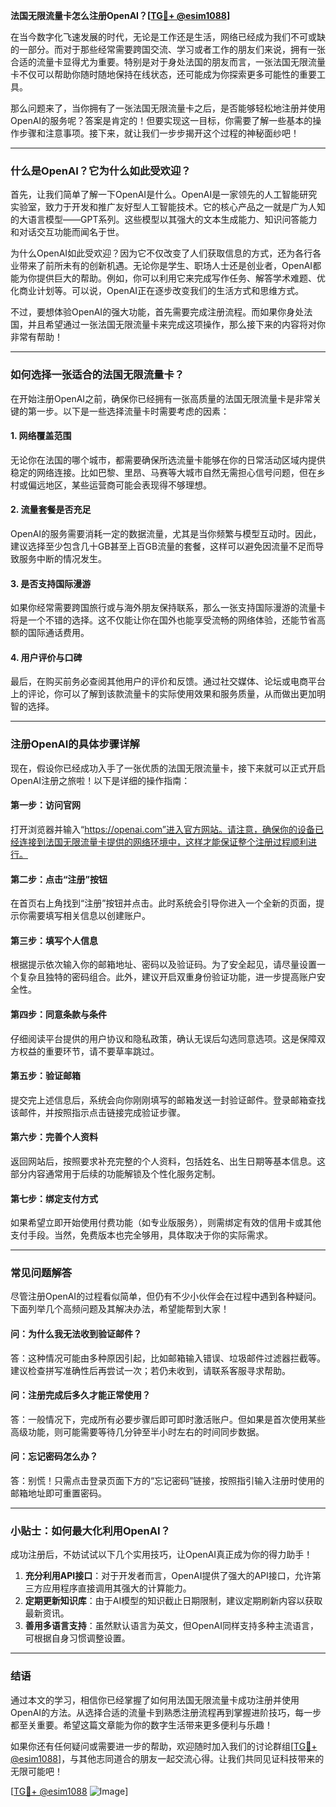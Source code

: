 **法国无限流量卡怎么注册OpenAI？[[TG💪+ @esim1088](https://t.me/s/esim1088)]**

在当今数字化飞速发展的时代，无论是工作还是生活，网络已经成为我们不可或缺的一部分。而对于那些经常需要跨国交流、学习或者工作的朋友们来说，拥有一张合适的流量卡显得尤为重要。特别是对于身处法国的朋友而言，一张法国无限流量卡不仅可以帮助你随时随地保持在线状态，还可能成为你探索更多可能性的重要工具。

那么问题来了，当你拥有了一张法国无限流量卡之后，是否能够轻松地注册并使用OpenAI的服务呢？答案是肯定的！但要实现这一目标，你需要了解一些基本的操作步骤和注意事项。接下来，就让我们一步步揭开这个过程的神秘面纱吧！

---

### **什么是OpenAI？它为什么如此受欢迎？**

首先，让我们简单了解一下OpenAI是什么。OpenAI是一家领先的人工智能研究实验室，致力于开发和推广友好型人工智能技术。它的核心产品之一就是广为人知的大语言模型——GPT系列。这些模型以其强大的文本生成能力、知识问答能力和对话交互功能而闻名于世。

为什么OpenAI如此受欢迎？因为它不仅改变了人们获取信息的方式，还为各行各业带来了前所未有的创新机遇。无论你是学生、职场人士还是创业者，OpenAI都能为你提供巨大的帮助。例如，你可以利用它来完成写作任务、解答学术难题、优化商业计划等。可以说，OpenAI正在逐步改变我们的生活方式和思维方式。

不过，要想体验OpenAI的强大功能，首先需要完成注册流程。而如果你身处法国，并且希望通过一张法国无限流量卡来完成这项操作，那么接下来的内容将对你非常有帮助！

---

### **如何选择一张适合的法国无限流量卡？**

在开始注册OpenAI之前，确保你已经拥有一张高质量的法国无限流量卡是非常关键的第一步。以下是一些选择流量卡时需要考虑的因素：

#### **1. 网络覆盖范围**
无论你在法国的哪个城市，都需要确保所选流量卡能够在你的日常活动区域内提供稳定的网络连接。比如巴黎、里昂、马赛等大城市自然无需担心信号问题，但在乡村或偏远地区，某些运营商可能会表现得不够理想。

#### **2. 流量套餐是否充足**
OpenAI的服务需要消耗一定的数据流量，尤其是当你频繁与模型互动时。因此，建议选择至少包含几十GB甚至上百GB流量的套餐，这样可以避免因流量不足而导致服务中断的情况发生。

#### **3. 是否支持国际漫游**
如果你经常需要跨国旅行或与海外朋友保持联系，那么一张支持国际漫游的流量卡将是一个不错的选择。这不仅能让你在国外也能享受流畅的网络体验，还能节省高额的国际通话费用。

#### **4. 用户评价与口碑**
最后，在购买前务必查阅其他用户的评价和反馈。通过社交媒体、论坛或电商平台上的评论，你可以了解到该款流量卡的实际使用效果和服务质量，从而做出更加明智的选择。

---

### **注册OpenAI的具体步骤详解**

现在，假设你已经成功入手了一张优质的法国无限流量卡，接下来就可以正式开启OpenAI注册之旅啦！以下是详细的操作指南：

#### **第一步：访问官网**
打开浏览器并输入“https://openai.com”进入官方网站。请注意，确保你的设备已经连接到法国无限流量卡提供的网络环境中，这样才能保证整个注册过程顺利进行。

#### **第二步：点击“注册”按钮**
在首页右上角找到“注册”按钮并点击。此时系统会引导你进入一个全新的页面，提示你需要填写相关信息以创建账户。

#### **第三步：填写个人信息**
根据提示依次输入你的邮箱地址、密码以及验证码。为了安全起见，请尽量设置一个复杂且独特的密码组合。此外，建议开启双重身份验证功能，进一步提高账户安全性。

#### **第四步：同意条款与条件**
仔细阅读平台提供的用户协议和隐私政策，确认无误后勾选同意选项。这是保障双方权益的重要环节，请不要草率跳过。

#### **第五步：验证邮箱**
提交完上述信息后，系统会向你刚刚填写的邮箱发送一封验证邮件。登录邮箱查找该邮件，并按照指示点击链接完成验证步骤。

#### **第六步：完善个人资料**
返回网站后，按照要求补充完整的个人资料，包括姓名、出生日期等基本信息。这部分内容通常用于后续的功能解锁及个性化服务定制。

#### **第七步：绑定支付方式**
如果希望立即开始使用付费功能（如专业版服务），则需绑定有效的信用卡或其他支付手段。当然，免费版本也完全够用，具体取决于你的实际需求。

---

### **常见问题解答**

尽管注册OpenAI的过程看似简单，但仍有不少小伙伴会在过程中遇到各种疑问。下面列举几个高频问题及其解决办法，希望能帮到大家！

#### **问：为什么我无法收到验证邮件？**
答：这种情况可能由多种原因引起，比如邮箱输入错误、垃圾邮件过滤器拦截等。建议检查拼写准确性后再尝试一次；若仍未收到，请联系客服寻求帮助。

#### **问：注册完成后多久才能正常使用？**
答：一般情况下，完成所有必要步骤后即可即时激活账户。但如果是首次使用某些高级功能，则可能需要等待几分钟至半小时左右的时间同步数据。

#### **问：忘记密码怎么办？**
答：别慌！只需点击登录页面下方的“忘记密码”链接，按照指引输入注册时使用的邮箱地址即可重置密码。

---

### **小贴士：如何最大化利用OpenAI？**

成功注册后，不妨试试以下几个实用技巧，让OpenAI真正成为你的得力助手！

1. **充分利用API接口**：对于开发者而言，OpenAI提供了强大的API接口，允许第三方应用程序直接调用其强大的计算能力。
2. **定期更新知识库**：由于AI模型的知识截止日期限制，建议定期刷新内容以获取最新资讯。
3. **善用多语言支持**：虽然默认语言为英文，但OpenAI同样支持多种主流语言，可根据自身习惯调整设置。

---

### **结语**

通过本文的学习，相信你已经掌握了如何用法国无限流量卡成功注册并使用OpenAI的方法。从选择合适的流量卡到熟悉注册流程再到掌握进阶技巧，每一步都至关重要。希望这篇文章能为你的数字生活带来更多便利与乐趣！

如果你还有任何疑问或需要进一步的帮助，欢迎随时加入我们的讨论群组[[TG💪+ @esim1088](https://t.me/s/esim1088)]，与其他志同道合的朋友一起交流心得。让我们共同见证科技带来的无限可能吧！

[[TG💪+ @esim1088](https://t.me/s/esim1088) ![Image](https://i.postimg.cc/4NQfJmqS/Snipaste-2025-05-13-00-14-12.png)]
